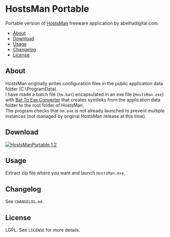 # HostsMan Portable

Portable version of [HostsMan](http://www.abelhadigital.com/hostsman) freeware application by abelhadigital.com.

<!-- START doctoc generated TOC please keep comment here to allow auto update -->
<!-- DON'T EDIT THIS SECTION, INSTEAD RE-RUN doctoc TO UPDATE -->

- [About](#about)
- [Download](#download)
- [Usage](#usage)
- [Changelog](#changelog)
- [License](#license)

<!-- END doctoc generated TOC please keep comment here to allow auto update -->

## About

HostsMan originally writes configuration files in the public application data folder (C:\ProgramData).<br />
I have made a batch file (``hm.bat``) encapsulated in an exe file (``HostsMan.exe``) with [Bat To Exe Converter](http://www.f2ko.de/en/b2e.php) that creates symlinks from the application data folder to the root folder of HostsMan.<br />
The program checks that ``hm.exe`` is not already launched to prevent multiple instances (not managed by original HostsMan release at this time).

## Download

[![HostsManPortable 1.2](https://img.shields.io/badge/download-HostsManPortable%201.2%20-brightgreen.svg)](https://github.com/crazy-max/HostsManPortable/releases/download/v1.2/HostsManPortable-1.2.zip)

## Usage

Extract zip file where you want and launch ``HostsMan.exe``.

## Changelog

See ``CHANGELOG.md``.

## License

LGPL. See ``LICENSE`` for more details.
